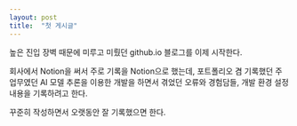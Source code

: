 ```yaml
---
layout: post
title:  "첫 게시글"
---
```


높은 진입 장벽 때문에 미루고 미뤘던 github.io 블로그를 이제 시작한다.

회사에서 Notion을 써서 주로 기록을 Notion으로 했는데, 포트폴리오 겸 기록했던 주 업무였던 AI 모델 추론을 이용한 개발을 하면서 겪었던 오류와 경험담들, 개발 환경 설정 내용을 기록하려고 한다.

꾸준히 작성하면서 오랫동안 잘 기록했으면 한다.